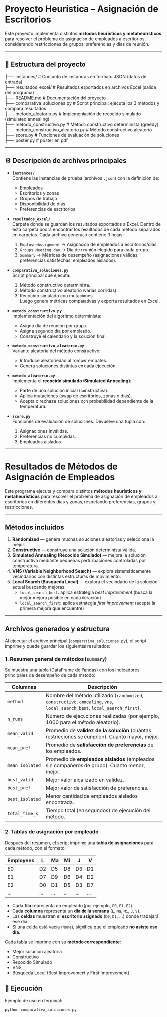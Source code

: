 
# Proyecto Heurística – Asignación de Escritorios

Este proyecto implementa distintos **métodos heurísticos y metaheurísticos** para resolver el problema de asignación de empleados a escritorios, considerando restricciones de grupos, preferencias y días de reunión.

---

## 📂 Estructura del proyecto

├── instances/ # Conjunto de instancias en formato JSON (datos de entrada) <br>
├── resultados_excel/ # Resultados exportados en archivos Excel (salida del programa)<br>
├── README.md # Documentación del proyecto<br>
├── comparativa_soluciones.py # Script principal: ejecuta los 3 métodos y compara resultados<br>
├── metodo_aleatorio.py # Implementación de recocido simulado (simulated annealing)<br>
├── metodo_constructivo.py # Método constructivo determinista (greedy)<br>
├── metodo_constructivo_aleatorio.py # Método constructivo aleatorio<br>
├── score.py # Funciones de evaluación de soluciones<br>
├── poster.py # poster en pdf<br>


---

## ⚙️ Descripción de archivos principales

- **`instances/`**  
  Contiene las instancias de prueba (archivos `.json`) con la definición de:
  - Empleados
  - Escritorios y zonas
  - Grupos de trabajo
  - Disponibilidad de días
  - Preferencias de escritorios

- **`resultados_excel/`**  
  Carpeta donde se guardan los resultados exportados a Excel. Dentro de esta carpeta podrá encontrar los resultados de cada método separados en carpetas. 
  Cada archivo generado contiene 3 hojas:
  1. `EmployeeAssignment` → Asignación de empleados a escritorios/días.  
  2. `Groups Meeting day` → Día de reunión elegido para cada grupo.  
  3. `Summary` → Métricas de desempeño (asignaciones válidas, preferencias satisfechas, empleados aislados).  

- **`comparativa_soluciones.py`**  
  Script principal que ejecuta:
  1. Método constructivo determinista.  
  2. Método constructivo aleatorio (varias corridas).  
  3. Recocido simulado con mutaciones.  
  Luego genera métricas comparativas y exporta resultados en Excel.  

- **`metodo_constructivo.py`**  
  Implementación del algoritmo determinista:
  - Asigna día de reunión por grupo.  
  - Asigna segundo día por empleado.  
  - Construye el calendario y la solución final.  

- **`metodo_constructivo_aleatorio.py`**  
  Variante aleatoria del método constructivo:
  - Introduce aleatoriedad al romper empates.  
  - Genera soluciones distintas en cada ejecución.  

- **`metodo_aleatorio.py`**  
  Implementa el **recocido simulado (Simulated Annealing)**:
  - Parte de una solución inicial (constructiva).  
  - Aplica mutaciones (swap de escritorios, zonas o días).  
  - Acepta o rechaza soluciones con probabilidad dependiente de la temperatura.  

- **`score.py`**  
  Funciones de evaluación de soluciones. Devuelve una tupla con:
  1. Asignaciones inválidas.  
  2. Preferencias no cumplidas.  
  3. Empleados aislados.  

---

# Resultados de Métodos de Asignación de Empleados

Este programa ejecuta y compara distintos **métodos heurísticos y metaheurísticos** para resolver el problema de asignación de empleados a escritorios en diferentes días y zonas, respetando preferencias, grupos y restricciones.

---

## Métodos incluidos

1. **Randomized** — genera muchas soluciones aleatorias y selecciona la mejor.  
2. **Constructive** — construye una solución determinista válida.  
3. **Simulated Annealing (Recocido Simulado)** — mejora la solución constructiva mediante pequeñas perturbaciones controladas por temperatura.  
4. **VNS (Variable Neighborhood Search)** — explora sistemáticamente vecindarios con distintas estructuras de movimiento.  
5. **Local Search (Búsqueda Local)** — explora el vecindario de la solución actual buscando mejoras:
   - `local_search_best`: aplica estrategia *best improvement* (busca la mejor mejora posible en cada iteración).
   - `local_search_first`: aplica estrategia *first improvement* (acepta la primera mejora que encuentre).

---

## Archivos generados y estructura

Al ejecutar el archivo principal (`comparativa_soluciones.py`), el script imprime y puede guardar los siguientes resultados:

### 1. **Resumen general de métodos (`summary`)**

Se muestra una tabla (DataFrame de Pandas) con los indicadores principales de desempeño de cada método:

| Columnas              | Descripción |
|-----------------------|-------------|
| `method`              | Nombre del método utilizado (`randomized`, `constructive`, `annealing`, `vns`, `local_search_best`, `local_search_first`). |
| `n_runs`              | Número de ejecuciones realizadas (por ejemplo, 1000 para el método aleatorio). |
| `mean_valid`          | Promedio de **validez de la solución** (cuántas restricciones se cumplen). Cuanto mayor, mejor. |
| `mean_pref`           | Promedio de **satisfacción de preferencias** de los empleados. |
| `mean_isolated`       | Promedio de **empleados aislados** (empleados sin compañeros de grupo). Cuanto menor, mejor. |
| `best_valid`          | Mejor valor alcanzado en validez. |
| `best_pref`           | Mejor valor de satisfacción de preferencias. |
| `best_isolated`       | Menor cantidad de empleados aislados encontrada. |
| `total_time_s`        | Tiempo total (en segundos) de ejecución del método. |

### 2. **Tablas de asignación por empleado**

Después del resumen, el script imprime una **tabla de asignaciones** para cada método, con el formato:

| Employees | L  | Ma | Mi | J  | V  |
|------------|----|----|----|----|----|
| E0         | D2 | D5 | D8 | D3 | D1 |
| E1         | D7 | D9 | D6 | D4 | D2 |
| E2         | D0 | D1 | D5 | D3 | D7 |
| ...        | ...| ...| ...| ...| ...|

- Cada **fila** representa un empleado (por ejemplo, `E0`, `E1`, `E2`).
- Cada **columna** representa un **día de la semana** (`L`, `Ma`, `Mi`, `J`, `V`).
- Las **celdas** muestran el **escritorio asignado** (`D0`, `D1`, …) donde trabajará ese día.
- Si una celda está vacía (`None`), significa que el empleado **no asiste ese día**.
  
Cada tabla se imprime con su **método correspondiente**:
- Mejor solución aleatoria  
- Constructivo  
- Recocido Simulado  
- VNS  
- Búsqueda Local (Best Improvement y First Improvement)

## 🚀 Ejecución

Ejemplo de uso en terminal:

```bash
python comparativa_soluciones.py



